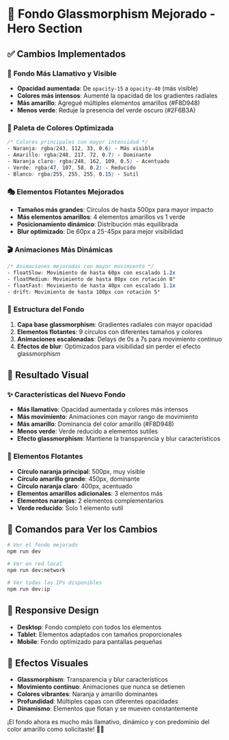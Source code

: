 # 🎨 Fondo Glassmorphism Mejorado - Hero Section

## ✅ Cambios Implementados

### 🎯 **Fondo Más Llamativo y Visible**
- **Opacidad aumentada**: De `opacity-15` a `opacity-40` (más visible)
- **Colores más intensos**: Aumenté la opacidad de los gradientes radiales
- **Más amarillo**: Agregué múltiples elementos amarillos (#F8D948)
- **Menos verde**: Reduje la presencia del verde oscuro (#2F6B3A)

### 🌈 **Paleta de Colores Optimizada**
```css
/* Colores principales con mayor intensidad */
- Naranja: rgba(243, 112, 33, 0.6) - Más visible
- Amarillo: rgba(248, 217, 72, 0.7) - Dominante
- Naranja claro: rgba(248, 162, 109, 0.5) - Acentuado
- Verde: rgba(47, 107, 58, 0.2) - Reducido
- Blanco: rgba(255, 255, 255, 0.15) - Sutil
```

### 🎭 **Elementos Flotantes Mejorados**
- **Tamaños más grandes**: Círculos de hasta 500px para mayor impacto
- **Más elementos amarillos**: 4 elementos amarillos vs 1 verde
- **Posicionamiento dinámico**: Distribución más equilibrada
- **Blur optimizado**: De 60px a 25-45px para mejor visibilidad

### 🎬 **Animaciones Más Dinámicas**
```css
/* Animaciones mejoradas con mayor movimiento */
- floatSlow: Movimiento de hasta 60px con escalado 1.2x
- floatMedium: Movimiento de hasta 80px con rotación 8°
- floatFast: Movimiento de hasta 40px con escalado 1.1x
- drift: Movimiento de hasta 100px con rotación 5°
```

### 📐 **Estructura del Fondo**
1. **Capa base glassmorphism**: Gradientes radiales con mayor opacidad
2. **Elementos flotantes**: 9 círculos con diferentes tamaños y colores
3. **Animaciones escalonadas**: Delays de 0s a 7s para movimiento continuo
4. **Efectos de blur**: Optimizados para visibilidad sin perder el efecto glassmorphism

## 🎨 **Resultado Visual**

### ✨ **Características del Nuevo Fondo**
- **Más llamativo**: Opacidad aumentada y colores más intensos
- **Más movimiento**: Animaciones con mayor rango de movimiento
- **Más amarillo**: Dominancia del color amarillo (#F8D948)
- **Menos verde**: Verde reducido a elementos sutiles
- **Efecto glassmorphism**: Mantiene la transparencia y blur característicos

### 🎯 **Elementos Flotantes**
- **Círculo naranja principal**: 500px, muy visible
- **Círculo amarillo grande**: 450px, dominante
- **Círculo naranja claro**: 400px, acentuado
- **Elementos amarillos adicionales**: 3 elementos más
- **Elementos naranjas**: 2 elementos complementarios
- **Verde reducido**: Solo 1 elemento sutil

## 🚀 **Comandos para Ver los Cambios**

```bash
# Ver el fondo mejorado
npm run dev

# Ver en red local
npm run dev:network

# Ver todas las IPs disponibles
npm run dev:ip
```

## 📱 **Responsive Design**
- **Desktop**: Fondo completo con todos los elementos
- **Tablet**: Elementos adaptados con tamaños proporcionales
- **Mobile**: Fondo optimizado para pantallas pequeñas

## 🎨 **Efectos Visuales**
- **Glassmorphism**: Transparencia y blur característicos
- **Movimiento continuo**: Animaciones que nunca se detienen
- **Colores vibrantes**: Naranja y amarillo dominantes
- **Profundidad**: Múltiples capas con diferentes opacidades
- **Dinamismo**: Elementos que flotan y se mueven constantemente

¡El fondo ahora es mucho más llamativo, dinámico y con predominio del color amarillo como solicitaste! 🎨✨







